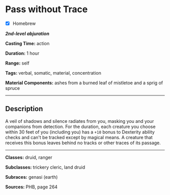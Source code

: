 # Pass without Trace

- [x] Homebrew

***2nd-level abjuration***

**Casting Time:** action

**Duration:** 1 hour

**Range:** self

**Tags:** verbal, somatic, material, concentration

**Material Components:** ashes from a burned leaf of mistletoe and a sprig of spruce

---

## Description
A veil of shadows and silence radiates from you, masking you and your companions from detection.
For the duration, each creature you choose within 30 feet of you (including you) has a `+10` bonus to Dexterity ability checks and can't be tracked except by magical means.
A creature that receives this bonus leaves behind no tracks or other traces of its passage.

---

**Classes:** druid, ranger

**Subclasses:** trickery cleric, land druid

**Subraces:** genasi (earth)

**Sources:** PHB, page 264
